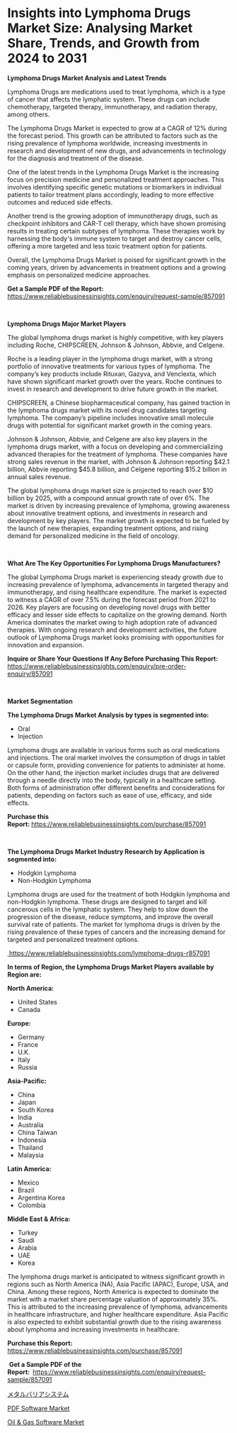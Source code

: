<p><h1>Insights into Lymphoma Drugs Market Size: Analysing Market Share, Trends, and Growth from 2024 to 2031</h1></p><p><strong>Lymphoma Drugs Market Analysis and Latest Trends</strong></p>
<p><p>Lymphoma Drugs are medications used to treat lymphoma, which is a type of cancer that affects the lymphatic system. These drugs can include chemotherapy, targeted therapy, immunotherapy, and radiation therapy, among others.</p><p>The Lymphoma Drugs Market is expected to grow at a CAGR of 12% during the forecast period. This growth can be attributed to factors such as the rising prevalence of lymphoma worldwide, increasing investments in research and development of new drugs, and advancements in technology for the diagnosis and treatment of the disease.</p><p>One of the latest trends in the Lymphoma Drugs Market is the increasing focus on precision medicine and personalized treatment approaches. This involves identifying specific genetic mutations or biomarkers in individual patients to tailor treatment plans accordingly, leading to more effective outcomes and reduced side effects.</p><p>Another trend is the growing adoption of immunotherapy drugs, such as checkpoint inhibitors and CAR-T cell therapy, which have shown promising results in treating certain subtypes of lymphoma. These therapies work by harnessing the body's immune system to target and destroy cancer cells, offering a more targeted and less toxic treatment option for patients.</p><p>Overall, the Lymphoma Drugs Market is poised for significant growth in the coming years, driven by advancements in treatment options and a growing emphasis on personalized medicine approaches.</p></p>
<p><strong>Get a Sample PDF of the Report:&nbsp;</strong> <a href="https://www.reliablebusinessinsights.com/enquiry/request-sample/857091">https://www.reliablebusinessinsights.com/enquiry/request-sample/857091</a></p>
<p>&nbsp;</p>
<p><strong>Lymphoma Drugs Major Market Players</strong></p>
<p><p>The global lymphoma drugs market is highly competitive, with key players including Roche, CHIPSCREEN, Johnson & Johnson, Abbvie, and Celgene. </p><p>Roche is a leading player in the lymphoma drugs market, with a strong portfolio of innovative treatments for various types of lymphoma. The company’s key products include Rituxan, Gazyva, and Venclexta, which have shown significant market growth over the years. Roche continues to invest in research and development to drive future growth in the market.</p><p>CHIPSCREEN, a Chinese biopharmaceutical company, has gained traction in the lymphoma drugs market with its novel drug candidates targeting lymphoma. The company’s pipeline includes innovative small molecule drugs with potential for significant market growth in the coming years.</p><p>Johnson & Johnson, Abbvie, and Celgene are also key players in the lymphoma drugs market, with a focus on developing and commercializing advanced therapies for the treatment of lymphoma. These companies have strong sales revenue in the market, with Johnson & Johnson reporting $42.1 billion, Abbvie reporting $45.8 billion, and Celgene reporting $15.2 billion in annual sales revenue.</p><p>The global lymphoma drugs market size is projected to reach over $10 billion by 2025, with a compound annual growth rate of over 6%. The market is driven by increasing prevalence of lymphoma, growing awareness about innovative treatment options, and investments in research and development by key players. The market growth is expected to be fueled by the launch of new therapies, expanding treatment options, and rising demand for personalized medicine in the field of oncology.</p></p>
<p>&nbsp;</p>
<p><strong>What Are The Key Opportunities For Lymphoma Drugs Manufacturers?</strong></p>
<p><p>The global Lymphoma Drugs market is experiencing steady growth due to increasing prevalence of lymphoma, advancements in targeted therapy and immunotherapy, and rising healthcare expenditure. The market is expected to witness a CAGR of over 7.5% during the forecast period from 2021 to 2026. Key players are focusing on developing novel drugs with better efficacy and lesser side effects to capitalize on the growing demand. North America dominates the market owing to high adoption rate of advanced therapies. With ongoing research and development activities, the future outlook of Lymphoma Drugs market looks promising with opportunities for innovation and expansion.</p></p>
<p><strong>Inquire or Share Your Questions If Any Before Purchasing This Report:</strong> <a href="https://www.reliablebusinessinsights.com/enquiry/pre-order-enquiry/857091">https://www.reliablebusinessinsights.com/enquiry/pre-order-enquiry/857091</a></p>
<p>&nbsp;</p>
<p><strong>Market Segmentation</strong></p>
<p><strong>The Lymphoma Drugs Market Analysis by types is segmented into:</strong></p>
<p><ul><li>Oral</li><li>Injection</li></ul></p>
<p><p>Lymphoma drugs are available in various forms such as oral medications and injections. The oral market involves the consumption of drugs in tablet or capsule form, providing convenience for patients to administer at home. On the other hand, the injection market includes drugs that are delivered through a needle directly into the body, typically in a healthcare setting. Both forms of administration offer different benefits and considerations for patients, depending on factors such as ease of use, efficacy, and side effects.</p></p>
<p><strong>Purchase this Report:&nbsp;</strong><a href="https://www.reliablebusinessinsights.com/purchase/857091">https://www.reliablebusinessinsights.com/purchase/857091</a></p>
<p>&nbsp;</p>
<p><strong>The Lymphoma Drugs Market Industry Research by Application is segmented into:</strong></p>
<p><ul><li>Hodgkin Lymphoma</li><li>Non-Hodgkin Lymphoma</li></ul></p>
<p><p>Lymphoma drugs are used for the treatment of both Hodgkin lymphoma and non-Hodgkin lymphoma. These drugs are designed to target and kill cancerous cells in the lymphatic system. They help to slow down the progression of the disease, reduce symptoms, and improve the overall survival rate of patients. The market for lymphoma drugs is driven by the rising prevalence of these types of cancers and the increasing demand for targeted and personalized treatment options.</p></p>
<p><a href="https://www.reliablebusinessinsights.com/lymphoma-drugs-r857091">&nbsp;https://www.reliablebusinessinsights.com/lymphoma-drugs-r857091</a></p>
<p><strong>In terms of Region, the Lymphoma Drugs Market Players available by Region are:</strong></p>
<p>
    <p> <strong> North America: </strong>
        <ul>
            <li>United States</li>
            <li>Canada</li>
        </ul>
        </p> 
    <p> <strong> Europe: </strong>
        <ul>
            <li>Germany</li>
            <li>France</li>
            <li>U.K.</li>
            <li>Italy</li>
            <li>Russia</li>
        </ul>
        </p> 
    <p> <strong> Asia-Pacific: </strong>
        <ul>
            <li>China</li>
            <li>Japan</li>
            <li>South Korea</li>
            <li>India</li>
            <li>Australia</li>
            <li>China Taiwan</li>
            <li>Indonesia</li>
            <li>Thailand</li>
            <li>Malaysia</li>
        </ul>
        </p> 
    <p> <strong> Latin America: </strong>
        <ul>
            <li>Mexico</li>
            <li>Brazil</li>
            <li>Argentina Korea</li>
            <li>Colombia</li>
        </ul>
        </p> 
    <p> <strong> Middle East & Africa: </strong>
        <ul>
            <li>Turkey</li>
            <li>Saudi</li>
            <li>Arabia</li>
            <li>UAE</li>
            <li>Korea</li>
        </ul>
    </p>
    </p>
<p><p>The lymphoma drugs market is anticipated to witness significant growth in regions such as North America (NA), Asia Pacific (APAC), Europe, USA, and China. Among these regions, North America is expected to dominate the market with a market share percentage valuation of approximately 35%. This is attributed to the increasing prevalence of lymphoma, advancements in healthcare infrastructure, and higher healthcare expenditure. Asia Pacific is also expected to exhibit substantial growth due to the rising awareness about lymphoma and increasing investments in healthcare.</p></p>
<p><strong>Purchase this Report: </strong><a href="https://www.reliablebusinessinsights.com/purchase/857091">https://www.reliablebusinessinsights.com/purchase/857091</a></p>
<p>&nbsp;<strong>Get a Sample PDF of the Report:&nbsp;&nbsp;</strong><a href="https://www.reliablebusinessinsights.com/enquiry/request-sample/857091">https://www.reliablebusinessinsights.com/enquiry/request-sample/857091</a></p>
<p><strong></strong></p>
<p><p><a href="https://github.com/DwightHuels1/Market-Research-Report-List-2/blob/main/4011121177782.md">メタルバリアシステム</a></p><p><a href="https://github.com/SheilaBruen2023/Market-Research-Report-List-2/blob/main/pdf-software-market.md">PDF Software Market</a></p><p><a href="https://github.com/marthawweekle/Market-Research-Report-List-2/blob/main/oil-gas-software-market.md">Oil & Gas Software Market</a></p></p>